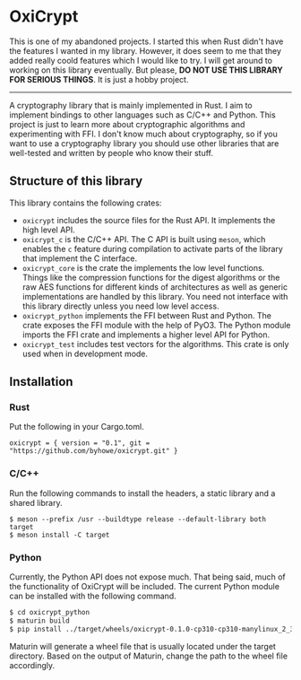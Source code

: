 # OxiCrypt

This is one of my abandoned projects. I started this when Rust didn't have the
features I wanted in my library. However, it does seem to me that they added
really coold features which I would like to try. I will get around to working
on this library eventually. But please, **DO NOT USE THIS LIBRARY FOR SERIOUS
THINGS**. It is just a hobby project.

---

A cryptography library that is mainly implemented in Rust. I aim to implement
bindings to other languages such as C/C++ and Python. This project is just to
learn more about cryptographic algorithms and experimenting with FFI. I don't
know much about cryptography, so if you want to use a cryptography library you
should use other libraries that are well-tested and written by people who know
their stuff.

## Structure of this library

This library contains the following crates:

* `oxicrypt` includes the source files for the Rust API. It implements the high
  level API.
* `oxicrypt_c` is the C/C++ API. The C API is built using `meson`, which enables
  the `c` feature during compilation to activate parts of the library that
  implement the C interface.
* `oxicrypt_core` is the crate the implements the low level functions. Things
  like the compression functions for the digest algorithms or the raw AES
  functions for different kinds of architectures as well as generic
  implementations are handled by this library. You need not interface with this
  library directly unless you need low level access.
* `oxicrypt_python` implements the FFI between Rust and Python. The crate
  exposes the FFI module with the help of PyO3. The Python module imports the
  FFI crate and implements a higher level API for Python.
* `oxicrypt_test` includes test vectors for the algorithms. This crate is only
  used when in development mode.

## Installation

### Rust

Put the following in your Cargo.toml.
```
oxicrypt = { version = "0.1", git = "https://github.com/byhowe/oxicrypt.git" }
```

### C/C++

Run the following commands to install the headers, a static library and a shared
library.

```
$ meson --prefix /usr --buildtype release --default-library both target
$ meson install -C target
```

### Python

Currently, the Python API does not expose much. That being said, much of the
functionality of OxiCrypt will be included. The current Python module can be
installed with the following command.

``` sh
$ cd oxicrypt_python
$ maturin build
$ pip install ../target/wheels/oxicrypt-0.1.0-cp310-cp310-manylinux_2_34_x86_64.whl
```

Maturin will generate a wheel file that is usually located under the target
directory. Based on the output of Maturin, change the path to the wheel file
accordingly.
